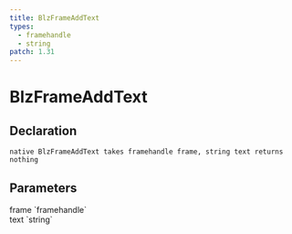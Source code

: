 ```yaml
---
title: BlzFrameAddText
types:
  - framehandle
  - string
patch: 1.31
---
```


# BlzFrameAddText

## Declaration

```
native BlzFrameAddText takes framehandle frame, string text returns nothing
```

## Parameters
<dl>
  <dt>frame `framehandle`</dt>
  <dd></dd>

  <dt>text `string`</dt>
  <dd></dd>
</dl>